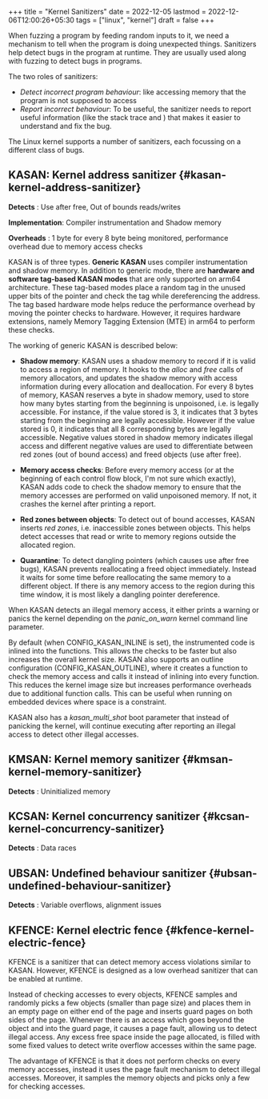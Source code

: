 +++
title = "Kernel Sanitizers"
date = 2022-12-05
lastmod = 2022-12-06T12:00:26+05:30
tags = ["linux", "kernel"]
draft = false
+++

When fuzzing a program by feeding random inputs to it, we need a mechanism to tell when the program is doing unexpected things.
Sanitizers help detect bugs in the program at runtime.
They are usually used along with fuzzing to detect bugs in programs.

The two roles of sanitizers:

-   _Detect incorrect program behaviour_: like accessing memory that the program is not supposed to access
-   _Report incorrect behaviour_: To be useful, the sanitizer needs to report useful information (like the stack trace and ) that makes it easier to understand and fix the bug.

The Linux kernel supports a number of sanitizers, each focussing on a different class of bugs.


## KASAN: Kernel address sanitizer {#kasan-kernel-address-sanitizer}

**Detects** : Use after free, Out of bounds reads/writes

**Implementation**: Compiler instrumentation and Shadow memory

**Overheads** : 1 byte for every 8 byte being monitored, performance overhead due to memory access checks

KASAN is of three types. **Generic KASAN** uses compiler instrumentation and shadow memory.
In addition to generic mode, there are **hardware and software tag-based KASAN modes** that are only supported on arm64 architecture.
These tag-based modes place a random tag in the unused upper bits of the pointer and check the tag while dereferencing the address.
The tag based hardware mode helps reduce the performance overhead by moving the pointer checks to hardware.
However, it requires hardware extensions, namely Memory Tagging Extension (MTE) in arm64 to perform these checks.

The working of generic KASAN is described below:

-   **Shadow memory**: KASAN uses a shadow memory to record if it is valid to access a region of memory. It hooks to the _alloc_ and _free_ calls of memory allocators, and updates the shadow memory with access information during every allocation and deallocation.
    For every 8 bytes of memory, KASAN reserves a byte in shadow memory, used to store how many bytes starting from the beginning is unpoisoned, i.e. is legally accessible.
    For instance, if the value stored is 3, it indicates that 3 bytes starting from the beginning are legally accessible.
    However if the value stored is 0, it indicates that all 8 corresponding bytes are legally accessible.
    Negative values stored in shadow memory indicates illegal access and different negative values are used to differentiate between red zones (out of bound access) and freed objects (use after free).

-   **Memory access checks**: Before every memory access (or at the beginning of each control flow block, I'm not sure which exactly), KASAN adds code to check the shadow memory to ensure that the memory accesses are performed on valid unpoisoned memory. If not, it crashes the kernel after printing a report.

-   **Red zones between objects**: To detect out of bound accesses, KASAN inserts _red zones_, i.e. inaccessible zones between objects. This helps detect accesses that read or write to memory regions outside the allocated region.

-   **Quarantine**: To detect dangling pointers (which causes use after free bugs), KASAN prevents reallocating a freed object immediately. Instead it waits for some time before reallocating the same memory to a different object. If there is any memory access to the region during this time window, it is most likely a dangling pointer dereference.

When KASAN detects an illegal memory access, it either prints a warning or panics the kernel depending on the _panic_on_warn_ kernel command line parameter.

By default (when CONFIG_KASAN_INLINE is set), the instrumented code is inlined into the functions. This allows the checks to be faster but also increases the overall kernel size.
KASAN also supports an outline configuration (CONFIG_KASAN_OUTLINE), where it creates a function to check the memory access and calls it instead of inlining into every function. This reduces the kernel image size but increases performance overheads due to additional function calls.
This can be useful when running on embedded devices where space is a constraint.

KASAN also has a _kasan_multi_shot_ boot parameter that instead of panicking the kernel, will continue executing after reporting an illegal access to detect other illegal accesses.


## KMSAN: Kernel memory sanitizer {#kmsan-kernel-memory-sanitizer}

**Detects** : Uninitialized memory


## KCSAN: Kernel concurrency sanitizer {#kcsan-kernel-concurrency-sanitizer}

**Detects** : Data races


## UBSAN: Undefined behaviour sanitizer {#ubsan-undefined-behaviour-sanitizer}

**Detects** : Variable overflows, alignment issues


## KFENCE: Kernel electric fence {#kfence-kernel-electric-fence}

KFENCE is a sanitizer that can detect memory access violations similar to KASAN.
However, KFENCE is designed as a low overhead sanitizer that can be enabled at runtime.

Instead of checking accesses to every objects, KFENCE samples and randomly picks a few objects (smaller than page size) and places them in an empty page on either end of the page and inserts guard pages on both sides of the page.
Whenever there is an access which goes beyond the object and into the guard page, it causes a page fault, allowing us to detect illegal access.
Any excess free space inside the page allocated, is filled with some fixed values to detect write overflow accesses within the same page.

The advantage of KFENCE is that it does not perform checks on every memory accesses, instead it uses the page fault mechanism to detect illegal accesses.
Moreover, it samples the memory objects and picks only a few for checking accesses.
